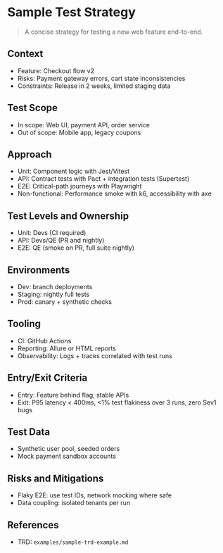 # Sample Test Strategy

> A concise strategy for testing a new web feature end-to-end.

## Context
- Feature: Checkout flow v2
- Risks: Payment gateway errors, cart state inconsistencies
- Constraints: Release in 2 weeks, limited staging data

## Test Scope
- In scope: Web UI, payment API, order service
- Out of scope: Mobile app, legacy coupons

## Approach
- Unit: Component logic with Jest/Vitest
- API: Contract tests with Pact + integration tests (Supertest)
- E2E: Critical-path journeys with Playwright
- Non-functional: Performance smoke with k6, accessibility with axe

## Test Levels and Ownership
- Unit: Devs (CI required)
- API: Devs/QE (PR and nightly)
- E2E: QE (smoke on PR, full suite nightly)

## Environments
- Dev: branch deployments
- Staging: nightly full tests
- Prod: canary + synthetic checks

## Tooling
- CI: GitHub Actions
- Reporting: Allure or HTML reports
- Observability: Logs + traces correlated with test runs

## Entry/Exit Criteria
- Entry: Feature behind flag, stable APIs
- Exit: P95 latency < 400ms, <1% test flakiness over 3 runs, zero Sev1 bugs

## Test Data
- Synthetic user pool, seeded orders
- Mock payment sandbox accounts

## Risks and Mitigations
- Flaky E2E: use test IDs, network mocking where safe
- Data coupling: isolated tenants per run

## References
- TRD: `examples/sample-trd-example.md`
